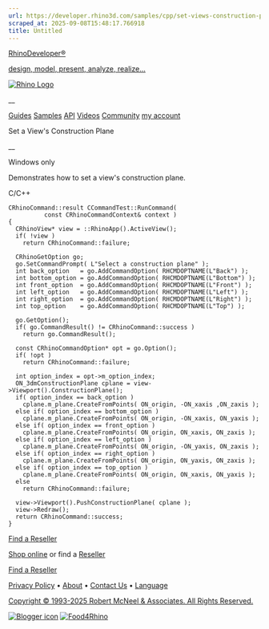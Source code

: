 ```yaml
---
url: https://developer.rhino3d.com/samples/cpp/set-views-construction-plane/
scraped_at: 2025-09-08T15:48:17.766918
title: Untitled
---
```


[RhinoDeveloper®](/)

[design, model, present, analyze, realize...](/)

[![Rhino Logo](https://developer.rhino3d.com/images/rhinodevlogo.png)](/)

__

[Guides](https://developer.rhino3d.com/guides)
[Samples](https://developer.rhino3d.com/samples)
[API](https://developer.rhino3d.com/api)
[Videos](https://developer.rhino3d.com/videos)
[Community](https://discourse.mcneel.com/c/rhino-developer) [my account
](https://www.rhino3d.com/my-account/ "Manage your account, licenses, and
teams")

Set a View's Construction Plane

__

Windows only

Demonstrates how to set a view's construction plane.

C/C++

    
    
    CRhinoCommand::result CCommandTest::RunCommand(
              const CRhinoCommandContext& context )
    {
      CRhinoView* view = ::RhinoApp().ActiveView();
      if( !view )
        return CRhinoCommand::failure;
    
      CRhinoGetOption go;
      go.SetCommandPrompt( L"Select a construction plane" );
      int back_option   = go.AddCommandOption( RHCMDOPTNAME(L"Back") );
      int bottom_option = go.AddCommandOption( RHCMDOPTNAME(L"Bottom") );
      int front_option  = go.AddCommandOption( RHCMDOPTNAME(L"Front") );
      int left_option   = go.AddCommandOption( RHCMDOPTNAME(L"Left") );
      int right_option  = go.AddCommandOption( RHCMDOPTNAME(L"Right") );
      int top_option    = go.AddCommandOption( RHCMDOPTNAME(L"Top") );
    
      go.GetOption();
      if( go.CommandResult() != CRhinoCommand::success )
        return go.CommandResult();
    
      const CRhinoCommandOption* opt = go.Option();
      if( !opt )
        return CRhinoCommand::failure;
    
      int option_index = opt->m_option_index;
      ON_3dmConstructionPlane cplane = view->Viewport().ConstructionPlane();
      if( option_index == back_option )
        cplane.m_plane.CreateFromPoints( ON_origin, -ON_xaxis ,ON_zaxis );
      else if( option_index == bottom_option )
        cplane.m_plane.CreateFromPoints( ON_origin, -ON_xaxis, ON_yaxis );
      else if( option_index == front_option )
        cplane.m_plane.CreateFromPoints( ON_origin, ON_xaxis, ON_zaxis );
      else if( option_index == left_option )
        cplane.m_plane.CreateFromPoints( ON_origin, -ON_yaxis, ON_zaxis );
      else if( option_index == right_option )
        cplane.m_plane.CreateFromPoints( ON_origin, ON_yaxis, ON_zaxis );
      else if( option_index == top_option )
        cplane.m_plane.CreateFromPoints( ON_origin, ON_xaxis, ON_yaxis );
      else
        return CRhinoCommand::failure;
    
      view->Viewport().PushConstructionPlane( cplane );
      view->Redraw();
      return CRhinoCommand::success;
    }
    

  

[Find a Reseller](https://www.rhino3d.com/sales)

[Shop online](https://www.rhino3d.com/store) or find a
[Reseller](https://www.rhino3d.com/sales)

[Find a Reseller](https://www.rhino3d.com/sales)

[Privacy Policy](https://www.rhino3d.com/privacy) •
[About](https://www.rhino3d.com/mcneel/about) • [Contact
Us](https://www.rhino3d.com/mcneel/contact) • [
Language](https://www.rhino3d.com/language "Change to a different region or
language")

[Copyright © 1993-2025 Robert McNeel & Associates. All Rights
Reserved.](https://www.rhino3d.com/mcneel/about)

[](https://www.facebook.com/McNeelRhinoceros/)
[](https://twitter.com/bobmcneel) [](https://www.linkedin.com/groups/75313/)
[](https://www.youtube.com/user/RhinoGuide/videos) [](https://vimeo.com/rhino)
[![Blogger
icon](https://developer.rhino3d.com/images/blogger.svg)](http://blog.rhino3d.com/)
[![Food4Rhino](https://developer.rhino3d.com/images/f4r_icon_01.svg)](https://www.food4rhino.com)

